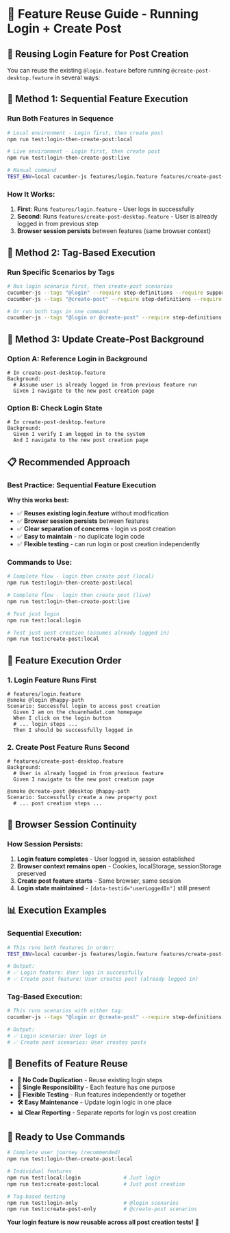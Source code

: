 # 🔄 Feature Reuse Guide - Running Login + Create Post

## 🎯 **Reusing Login Feature for Post Creation**

You can reuse the existing `@login.feature` before running `@create-post-desktop.feature` in several ways:

## 🚀 **Method 1: Sequential Feature Execution**

### **Run Both Features in Sequence**
```bash
# Local environment - Login first, then create post
npm run test:login-then-create-post:local

# Live environment - Login first, then create post  
npm run test:login-then-create-post:live

# Manual command
TEST_ENV=local cucumber-js features/login.feature features/create-post-desktop.feature --require step-definitions --require support
```

### **How It Works:**
1. **First**: Runs `features/login.feature` - User logs in successfully
2. **Second**: Runs `features/create-post-desktop.feature` - User is already logged in from previous step
3. **Browser session persists** between features (same browser context)

## 🎯 **Method 2: Tag-Based Execution**

### **Run Specific Scenarios by Tags**
```bash
# Run login scenario first, then create-post scenarios
cucumber-js --tags "@login" --require step-definitions --require support
cucumber-js --tags "@create-post" --require step-definitions --require support

# Or run both tags in one command
cucumber-js --tags "@login or @create-post" --require step-definitions --require support
```

## 🔧 **Method 3: Update Create-Post Background**

### **Option A: Reference Login in Background**
```gherkin
# In create-post-desktop.feature
Background:
  # Assume user is already logged in from previous feature run
  Given I navigate to the new post creation page
```

### **Option B: Check Login State**
```gherkin  
# In create-post-desktop.feature
Background:
  Given I verify I am logged in to the system
  And I navigate to the new post creation page
```

## 📋 **Recommended Approach**

### **Best Practice: Sequential Feature Execution**

**Why this works best:**
- ✅ **Reuses existing login.feature** without modification
- ✅ **Browser session persists** between features
- ✅ **Clear separation of concerns** - login vs post creation
- ✅ **Easy to maintain** - no duplicate login code
- ✅ **Flexible testing** - can run login or post creation independently

### **Commands to Use:**
```bash
# Complete flow - login then create post (local)
npm run test:login-then-create-post:local

# Complete flow - login then create post (live)  
npm run test:login-then-create-post:live

# Test just login
npm run test:local:login

# Test just post creation (assumes already logged in)
npm run test:create-post:local
```

## 🎯 **Feature Execution Order**

### **1. Login Feature Runs First**
```gherkin
# features/login.feature
@smoke @login @happy-path
Scenario: Successful login to access post creation
  Given I am on the chuannhadat.com homepage
  When I click on the login button
  # ... login steps ...
  Then I should be successfully logged in
```

### **2. Create Post Feature Runs Second**
```gherkin
# features/create-post-desktop.feature  
Background:
  # User is already logged in from previous feature
  Given I navigate to the new post creation page

@smoke @create-post @desktop @happy-path
Scenario: Successfully create a new property post
  # ... post creation steps ...
```

## 🔄 **Browser Session Continuity**

### **How Session Persists:**
1. **Login feature completes** - User logged in, session established
2. **Browser context remains open** - Cookies, localStorage, sessionStorage preserved
3. **Create post feature starts** - Same browser, same session
4. **Login state maintained** - `[data-testid="userLoggedIn"]` still present

## 📊 **Execution Examples**

### **Sequential Execution:**
```bash
# This runs both features in order:
TEST_ENV=local cucumber-js features/login.feature features/create-post-desktop.feature --require step-definitions --require support

# Output:
# ✅ Login feature: User logs in successfully  
# ✅ Create post feature: User creates post (already logged in)
```

### **Tag-Based Execution:**
```bash
# This runs scenarios with either tag:
cucumber-js --tags "@login or @create-post" --require step-definitions --require support

# Output:
# ✅ Login scenario: User logs in
# ✅ Create post scenarios: User creates posts
```

## 🎉 **Benefits of Feature Reuse**

- **🔄 No Code Duplication** - Reuse existing login steps
- **🎯 Single Responsibility** - Each feature has one purpose  
- **🚀 Flexible Testing** - Run features independently or together
- **🛠️ Easy Maintenance** - Update login logic in one place
- **📊 Clear Reporting** - Separate reports for login vs post creation

## 🚀 **Ready to Use Commands**

```bash
# Complete user journey (recommended)
npm run test:login-then-create-post:local

# Individual features
npm run test:local:login              # Just login
npm run test:create-post:local        # Just post creation

# Tag-based testing  
npm run test:login-only               # @login scenarios
npm run test:create-post-only         # @create-post scenarios
```

**Your login feature is now reusable across all post creation tests!** 🎯
